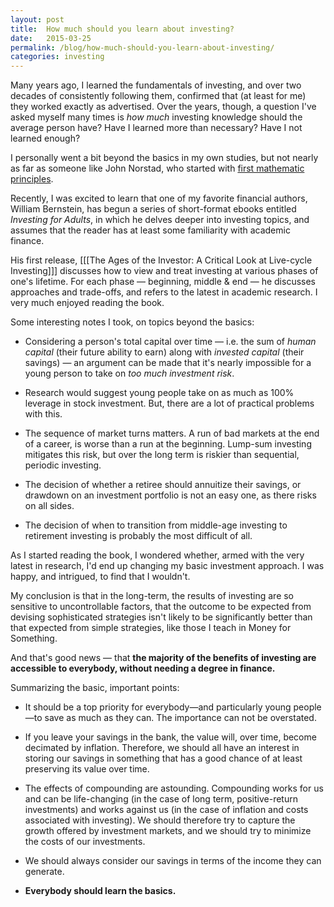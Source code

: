 ```yaml
---
layout: post
title:  How much should you learn about investing?
date:   2015-03-25
permalink: /blog/how-much-should-you-learn-about-investing/
categories: investing
---
```


Many years ago, I learned the fundamentals of investing, and over two decades of consistently following them, confirmed that (at least for me) they worked exactly as advertised. Over the years, though, a question I've asked myself many times is *how much* investing knowledge should the average person have? Have I learned more than necessary? Have I not learned enough?
<!--more-->

I personally went a bit beyond the basics in my own studies, but not nearly as far as someone like John Norstad, who started with [first mathematic principles](http://www.norstad.org/finance/index.html).

Recently, I was excited to learn that one of my favorite financial authors, William Bernstein, has begun a series of short-format ebooks entitled *Investing for Adults*, in which he delves deeper into investing topics, and assumes that the reader has at least some familiarity with academic finance.

His first release, [[[The Ages of the Investor: A Critical Look at Live-cycle Investing]]] discusses how to view and treat investing at various phases of one's lifetime. For each phase — beginning, middle & end — he discusses approaches and trade-offs, and refers to the latest in academic research. I very much enjoyed reading the book.

Some interesting notes I took, on topics beyond the basics:

* Considering a person's total capital over time — i.e. the sum of *human capital* (their future ability to earn) along with *invested capital* (their savings) — an argument can be made that it's nearly impossible for a young person to take on *too much investment risk*.

* Research would suggest young people take on as much as 100% leverage in stock investment. But, there are a lot of practical problems with this.

* The sequence of market turns matters. A run of bad markets at the end of a career, is worse than a run at the beginning. Lump-sum investing mitigates this risk, but over the long term is riskier than sequential, periodic investing.

* The decision of whether a retiree should annuitize their savings, or drawdown on an investment portfolio is not an easy one, as there risks on all sides.

* The decision of when to transition from middle-age investing to retirement investing is probably the most difficult of all.

As I started reading the book, I wondered whether, armed with the very latest in  research, I'd end up changing my basic investment approach. I was happy, and intrigued, to find that I wouldn't.

My conclusion is that in the long-term, the results of investing are so sensitive to uncontrollable factors, that the outcome to be expected from devising sophisticated strategies isn't likely to be significantly better than that expected from simple strategies, like those I teach in Money for Something.

And that's good news — that **the majority of the benefits of investing are accessible to everybody, without needing a degree in finance.**

Summarizing the basic, important points:

* It should be a top priority for everybody—and particularly young people—to save as much as they can. The importance can not be overstated.

* If you leave your savings in the bank, the value will, over time, become decimated by inflation. Therefore, we should all have an interest in storing our savings in something that has a good chance of at least preserving its value over time.

* The effects of compounding are astounding. Compounding works for us and can be life-changing (in the case of long term, positive-return investments) and works against us (in the case of inflation and costs associated with investing). We should therefore try to capture the growth offered by investment markets, and we should try to minimize the costs of our investments.

* We should always consider our savings in terms of the income they can generate.

* **Everybody should learn the basics.**